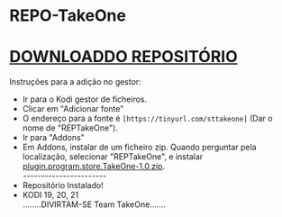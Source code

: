 # REPO-TakeOne
# <a href="repository.TakeOne.zip">DOWNLOADDO REPOSITÓRIO</a>

Instruções para a adição no gestor:


<p align="left">
  <ul>
    <li>Ir para o Kodi gestor de ficheiros.</li>
    <li>Clicar em "Adicionar fonte"</li>
    <li>O endereço para a fonte é <code>[https://tinyurl.com/sttakeone]</code> (Dar o nome de "REPTakeOne").</li>
    <li>Ir para "Addons"</li>
    <li>Em Addons, instalar de um ficheiro zip. Quando perguntar pela localização, selecionar "REPTakeOne", e instalar <a href="plugin.program.store.TakeOne-1.0.zip">plugin.program.store.TakeOne-1.0.zip</a>.</li>
    -----------------------
    <li>Repositório Instalado!</li>
    <li>KODI 19, 20, 21</li>
                     ........DIVIRTAM-SE Team TakeOne.......
</ul>
